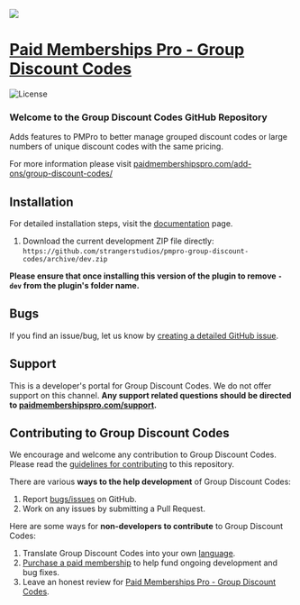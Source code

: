 ![](pmpro-group-discount-codes.png)

# [Paid Memberships Pro - Group Discount Codes](https://www.paidmembershipspro.com/add-ons/group-discount-codes/) #
[comment]: # (Generate badges from shields.io, only works for .org plugins to get other stats etc. We'd have to create our own endpoints for Premium plugins)

![License](https://img.shields.io/badge/license-GPL--3.0%2B-red.svg?style=flat-square)

### Welcome to the Group Discount Codes GitHub Repository
Adds features to PMPro to better manage grouped discount codes or large numbers of unique discount codes with the same pricing.

For more information please visit [paidmembershipspro.com/add-ons/group-discount-codes/](https://www.paidmembershipspro.com/add-ons/group-discount-codes/)

## Installation ##
For detailed installation steps, visit the [documentation](https://www.paidmembershipspro.com/add-ons/group-discount-codes/) page.

1. Download the current development ZIP file directly: `https://github.com/strangerstudios/pmpro-group-discount-codes/archive/dev.zip`

**Please ensure that once installing this version of the plugin to remove `-dev` from the plugin's folder name.**

## Bugs ##
If you find an issue/bug, let us know by [creating a detailed GitHub issue](https://github.com/strangerstudios/pmpro-group-discount-codes/issues/new).

## Support ##
This is a developer's portal for Group Discount Codes. We do not offer support on this channel. **Any support related questions should be directed to [paidmembershipspro.com/support](https://www.paidmembershipspro.com/support/).**

## Contributing to Group Discount Codes ##
We encourage and welcome any contribution to Group Discount Codes. Please read the [guidelines for contributing](https://github.com/strangerstudios/pmpro-group-discount-codes/blob/dev/.github/CONTRIBUTING.md) to this repository.

There are various **ways to the help development** of Group Discount Codes:

1. Report [bugs/issues](https://github.com/strangerstudios/pmpro-group-discount-codes/issues/new) on GitHub.
2. Work on any issues by submitting a Pull Request.

Here are some ways for **non-developers to contribute** to Group Discount Codes:

1. Translate Group Discount Codes into your own [language](https://www.paidmembershipspro.com/paid-memberships-pro-in-your-language/).
2. [Purchase a paid membership](https://paidmembershipspro.com/pricing) to help fund ongoing development and bug fixes.
3. Leave an honest review for [Paid Memberships Pro - Group Discount Codes](https://www.paidmembershipspro.com/submit-testimonial/).